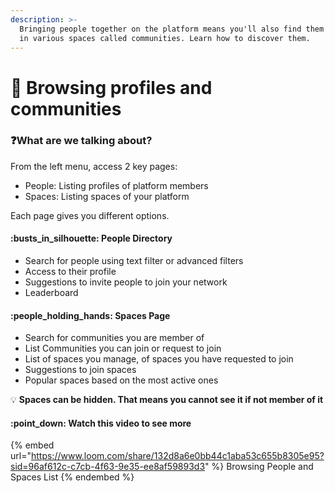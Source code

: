 ```yaml
---
description: >-
  Bringing people together on the platform means you'll also find them grouped
  in various spaces called communities. Learn how to discover them.
---
```


# 👤 Browsing profiles and communities

### :question:What are we talking about?

From the left menu, access 2 key pages:

* People: Listing profiles of platform members
* Spaces: Listing spaces of your platform

Each page gives you different options.

#### :busts\_in\_silhouette: People Directory

* Search for people using text filter or advanced filters
* Access to their profile
* Suggestions to invite people to join your network
* Leaderboard

#### :people\_holding\_hands: Spaces Page

* Search for communities you are member of
* List Communities you can join or request to join
* List of spaces you manage, of spaces you have requested to join
* Suggestions to join spaces
* Popular spaces based on the most active ones

:bulb: **Spaces can be hidden. That means you cannot see it if not member of it**

#### :point\_down: Watch this video to see more



{% embed url="https://www.loom.com/share/132d8a6e0bb44c1aba53c655b8305e95?sid=96af612c-c7cb-4f63-9e35-ee8af59893d3" %}
Browsing People and Spaces List
{% endembed %}
